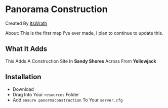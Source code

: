 # Panorama Construction

Created By [ItsWrath](https://github.com/ItsWrath/panormaconstruction/new/main?readme=1)

About: This is the first map I've ever made, I plan to continue to update this.

## What It Adds
This Adds A Construction Site In **Sandy Shores** Across From **Yellowjack**

## Installation
- Download
- Drag Into Your `resources` Folder
- Add ``ensure panormaconstruction`` To Your `server.cfg`
